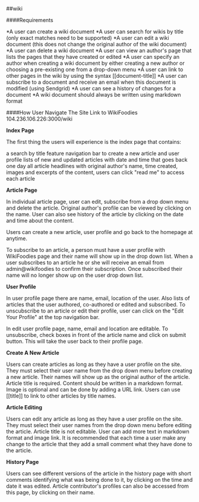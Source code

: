##wiki

####Requirements

  *A user can create a wiki document
  *A user can search for wikis by title (only exact matches need to be supported)
  *A user can edit a wiki document (this does not change the original author of the wiki document)
  *A user can delete a wiki document
  *A user can view an author's page that lists the pages that they have created or edited
  *A user can specify an author when creating a wiki document by either creating a new author or choosing a pre-existing one from a drop-down menu
  *A user can link to other pages in the wiki by using the syntax [[document-title]]
  *A user can subscribe to a document and receive an email when this document is modified (using Sendgrid)
  *A user can see a history of changes for a document
  *A wiki document should always be written using markdown format

####How User Navigate The Site
Link to WikiFoodies 104.236.106.226:3000/wiki

**Index Page**

The first thing the users will experience is the index page that contains:

   a search by title feature
   navigation bar to create a new article and user profile
   lists of new and updated articles with date and time that goes back one day
   all article headlines with original author's name, time created, images and excerpts of the content, users can click "read me" to access each article

**Article Page**

In individual article page, user can edit, subscribe from a drop down menu and delete the article. Original author's profile can be viewed by clicking on the name. User can also see history of the article by clicking on the date and time about the content.

Users can create a new article, user profile and go back to the homepage at anytime.

To subscribe to an article, a person must have a user profile with WikiFoodies page and their name will show up in the drop down list.
When a user subscribes to an article he or she will receive an email from admin@wikifoodies to confirm their subscription.
Once subscribed their name will no longer show up on the user drop down list.

**User Profile**

In user profile page there are name, email, location of the user. Also lists of articles that the user authored, co-authored or edited and subscribed. 
To unscubscribe to an article or edit their profile, user can click on the "Edit Your Profile" at the top navigation bar.

In edit user profile page, name, email and location are editable. To unsubscribe, check boxes in front of the article name and click on submit button. This will take the user back to their profile page.

**Create A New Article**

Users can create articles as long as they have a user profile on the site. They must select their user name from the drop down menu before creating a new article. Their names will show up as the original author of the article.
Article title is required. Content should be written in a markdown format. Image is optional and can be done by adding a URL link. Users can use [[title]] to link to other articles by title names.

**Article Editing**

Users can edit any article as long as they have a user profile on the site. They must select their user names from the drop down menu before editing the article.
Article title is not editable. User can add more text in markdown format and image link. It is recommended that each time a user make any change to the article that they add a small comment what they have done to the article.

**History Page**

Users can see different versions of the article in the history page with short comments identifying what was being done to it, by clicking on the time and date it was edited. Article contributor's profiles can also be accessed from this page, by clicking on their name.




